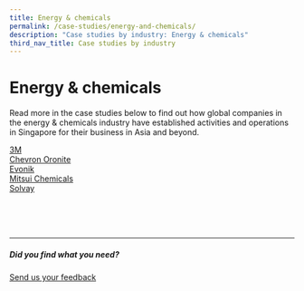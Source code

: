 ```yaml
---
title: Energy & chemicals
permalink: /case-studies/energy-and-chemicals/
description: "Case studies by industry: Energy & chemicals"
third_nav_title: Case studies by industry
---
```

# Energy &amp; chemicals
Read more in the case studies below to find out how global companies in the energy &amp; chemicals industry have established activities and operations in Singapore for their business in Asia and beyond. <br>

[3M](https://www.edb.gov.sg/content/edb/en/our-industries/company-highlights/3m.html)<br>
[Chevron Oronite](https://www.edb.gov.sg/content/edb/en/our-industries/company-highlights/chevron-oronite.html)<br>
[Evonik](https://www.edb.gov.sg/content/edb/en/our-industries/company-highlights/evonik.html)<br>
[Mitsui Chemicals](https://www.edb.gov.sg/content/edb/en/our-industries/company-highlights/mitsui-chemicals.html)<br>
[Solvay](https://www.edb.gov.sg/content/edb/en/our-industries/company-highlights/solvay.html)<br>

<br>
<br>
<br>

<hr>

##### Did you find what you need?
[Send us your feedback](https://form.gov.sg/642693623cb98f001239be0d)